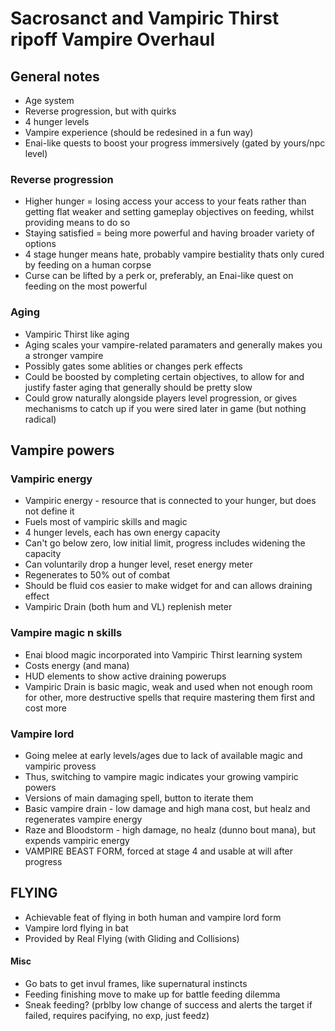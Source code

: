 # Sacrosanct and Vampiric Thirst ripoff Vampire Overhaul

## General notes

* Age system
* Reverse progression, but with quirks
* 4 hunger levels
* Vampire experience (should be redesined in a fun way)
* Enai-like quests to boost your progress immersively (gated by yours/npc level)

### Reverse progression

* Higher hunger = losing access your access to your feats rather than getting flat weaker and setting gameplay objectives on feeding, whilst providing means to do so
* Staying satisfied = being more powerful and having broader variety of options
* 4 stage hunger means hate, probably vampire bestiality thats only cured by feeding on a human corpse
* Curse can be lifted by a perk or, preferably, an Enai-like quest on feeding on the most powerful

### Aging

* Vampiric Thirst like aging
* Aging scales your vampire-related paramaters and generally makes you a stronger vampire
* Possibly gates some ablities or changes perk effects
* Could be boosted by completing certain objectives, to allow for and justify faster aging that generally should be pretty slow
* Could grow naturally alongside players level progression, or gives mechanisms to catch up if you were sired later in game (but nothing radical)

## Vampire powers

### Vampiric energy

* Vampiric energy - resource that is connected to your hunger, but does not define it
* Fuels most of vampiric skills and magic
* 4 hunger levels, each has own energy capacity
* Can't go below zero, low initial limit, progress includes widening the capacity
* Can voluntarily drop a hunger level, reset energy meter
* Regenerates to 50% out of combat  
* Should be fluid cos easier to make widget for and can allows draining effect
* Vampiric Drain (both hum and VL) replenish meter


### Vampire magic n skills

* Enai blood magic incorporated into Vampiric Thirst learning system
* Costs energy (and mana)
* HUD elements to show active draining powerups
* Vampiric Drain is basic magic, weak and used when not enough room for other, more destructive spells that require mastering them first and cost more

### Vampire lord

* Going melee at early levels/ages due to lack of available magic and vampiric provess
* Thus, switching to vampire magic indicates your growing vampiric powers
* Versions of main damaging spell, button to iterate them
* Basic vampire drain - low damage and high mana cost, but healz and regenerates vampire energy
* Raze and Bloodstorm - high damage, no healz (dunno bout mana), but expends vampiric energy
* VAMPIRE BEAST FORM, forced at stage 4 and usable at will after progress

## FLYING

* Achievable feat of flying in both human and vampire lord form
* Vampire lord flying in bat 
* Provided by Real Flying (with Gliding and Collisions)

#### Misc

* Go bats to get invul frames, like supernatural instincts
* Feeding finishing move to make up for battle feeding dilemma
* Sneak feeding? (prblby low change of success and alerts the target if failed, requires pacifying, no exp, just feedz)

